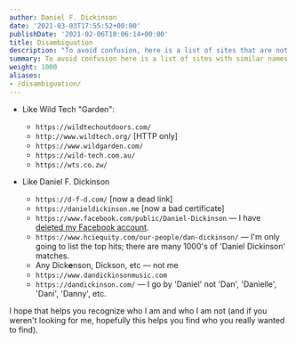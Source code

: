 ```yaml
---
author: Daniel F. Dickinson
date: '2021-03-03T17:55:52+00:00'
publishDate: '2021-02-06T10:06:14+00:00'
title: Disambiguation
description: "To avoid confusion, here is a list of sites that are not 'us' and with whom 'we' have no affiliation, but which have a similar name."
summary: To avoid confusion here is a list of sites with similar names that are not 'us' and with which 'we' have no affiliation.
weight: 1000
aliases:
- /disambiguation/
---
```


* Like Wild Tech "Garden":
  * `https://wildtechoutdoors.com/`
  * `http://www.wildtech.org/` [HTTP only]
  * `https://www.wildgarden.com/`
  * `https://wild-tech.com.au/`
  * `https://wts.co.zw/`

* Like Daniel F. Dickinson
  * ``https://d-f-d.com/`` [now a dead link]
  * ``https://danieldickinson.me`` [now a bad certificate]
  * ``https://www.facebook.com/public/Daniel-Dickinson`` — I have [deleted my Facebook account](https://www.princesandmadmen.ca/blog/risking-portal-to-the-void/).
  * ``https://www.hciequity.com/our-people/dan-dickinson/`` — I'm only going to list the top hits; there are many 1000's of 'Daniel Dickinson' matches.
  * Any Dick**e**nson, Dickson, etc — not me
  * ``https://www.dandickinsonmusic.com``
  * ``https://dandickinson.com/`` — I go by 'Daniel' not 'Dan', 'Danielle', 'Dani', 'Danny', etc.

I hope that helps you recognize who I am and who I am not (and if you weren't looking for me, hopefully this helps you find who you really wanted to find).
